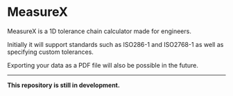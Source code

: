 # MeasureX
MeasureX is a 1D tolerance chain calculator made for engineers. 

Initially it will support standards such as ISO286-1 and ISO2768-1 as well as specifying custom tolerances.

Exporting your data as a PDF file will also be possible in the future.

--- 

**This repository is still in development.**